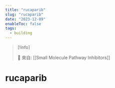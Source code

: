 ```yaml
---
title: "rucaparib"
slug: "rucaparib"
date: "2023-12-09"
enableToc: false
tags:
  - building
---
```


> [!info]
>
> 🌱 來自: [[Small Molecule Pathway Inhibitors]]

# rucaparib


